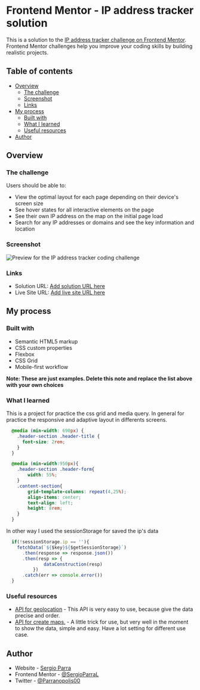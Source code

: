 # Frontend Mentor - IP address tracker solution

This is a solution to the [IP address tracker challenge on Frontend Mentor](https://www.frontendmentor.io/challenges/ip-address-tracker-I8-0yYAH0). Frontend Mentor challenges help you improve your coding skills by building realistic projects. 

## Table of contents

- [Overview](#overview)
  - [The challenge](#the-challenge)
  - [Screenshot](#screenshot)
  - [Links](#links)
- [My process](#my-process)
  - [Built with](#built-with)
  - [What I learned](#what-i-learned)
  - [Useful resources](#useful-resources)
- [Author](#author)

## Overview

### The challenge

Users should be able to:

- View the optimal layout for each page depending on their device's screen size
- See hover states for all interactive elements on the page
- See their own IP address on the map on the initial page load
- Search for any IP addresses or domains and see the key information and location

### Screenshot

![Preview for the IP address tracker coding challenge](./desing/desktop-preview.jpg)

### Links

- Solution URL: [Add solution URL here](https://github.com/SergioParraL/ip-address-tracker-master)
- Live Site URL: [Add live site URL here](https://sergioparral.github.io/ip-address-tracker-master/)

## My process

### Built with

- Semantic HTML5 markup
- CSS custom properties
- Flexbox
- CSS Grid
- Mobile-first workflow

**Note: These are just examples. Delete this note and replace the list above with your own choices**

### What I learned

This is a project for practice the css grid and media query. In general for practice the responsive and adaptive layout in differents screens.

```css
  @media (min-width: 690px) {
    .header-section .header-title {
      font-size: 2rem;
    }
  }

  @media (min-width:950px){
    .header-section .header-form{
        width: 55%;
    }
    .content-section{
        grid-template-columns: repeat(4,25%);
        align-items: center;
        text-align: left;
        height: 8rem;
    }
  }
```

  In other way I used the sessionStorage for saved the ip's data

```javaScript
  if(!sessionStorage.ip == ''){
    fetchData(`${$key}${$getSessionStorage}`)
      .then(response => response.json())
      .then(resp => {
              dataConstruction(resp)
          })
      .catch(err => console.error())
  }
```

### Useful resources
- [API for geolocation](https://geo.ipify.org) - This API is very easy to use, because give the data precise and order.
- [API for create maps.](https://leafletjs.com) - A little trick for use, but very well in the moment to show the data, simple and easy. Have a lot setting for different use case.

## Author

- Website - [Sergio Parra](https://sergioparral.github.io/PortFolio/)
- Frontend Mentor - [@SergioParraL](https://www.frontendmentor.io/profile/SergioParraL)
- Twitter - [@Parranopolis00](https://twitter.com/Parranopolis00)